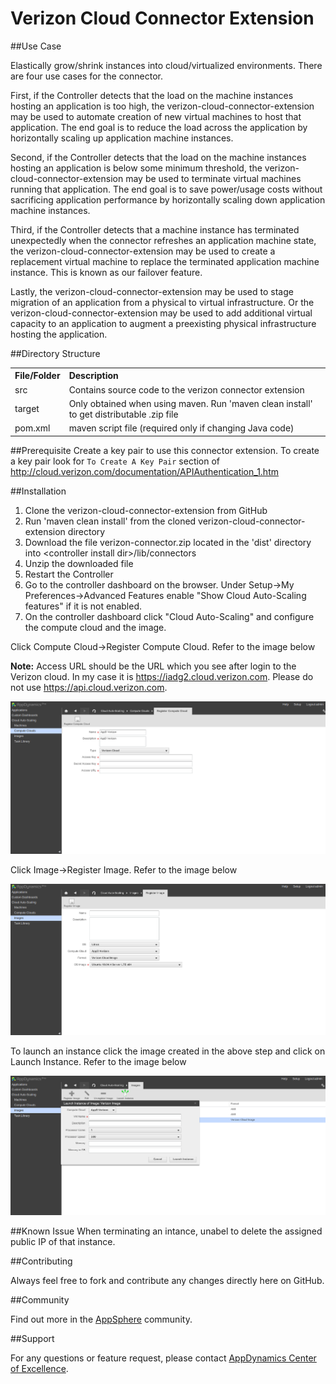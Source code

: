Verizon Cloud Connector Extension
=================================

##Use Case

Elastically grow/shrink instances into cloud/virtualized environments. There are four use cases for the connector. 

First, if the Controller detects that the load on the machine instances hosting an application is too high, the verizon-cloud-connector-extension may be used to automate creation of new virtual machines to host that application. The end goal is to reduce the load across the application by horizontally scaling up application machine instances.

Second, if the Controller detects that the load on the machine instances hosting an application is below some minimum threshold, the verizon-cloud-connector-extension may be used to terminate virtual machines running that application. The end goal is to save power/usage costs without sacrificing application performance by horizontally scaling down application machine instances.

Third, if the Controller detects that a machine instance has terminated unexpectedly when the connector refreshes an application machine state, the verizon-cloud-connector-extension may be used to create a replacement virtual machine to replace the terminated application machine instance. This is known as our failover feature.

Lastly, the verizon-cloud-connector-extension may be used to stage migration of an application from a physical to virtual infrastructure. Or the verizon-cloud-connector-extension may be used to add additional virtual capacity to an application to augment a preexisting physical infrastructure hosting the application.   

##Directory Structure

<table><tbody>
<tr>
<th align="left"> File/Folder </th>
<th align="left"> Description </th>
</tr>
<tr>
<td class='confluenceTd'> src </td>
<td class='confluenceTd'> Contains source code to the verizon connector extension </td>
</tr>
<tr>
<td class='confluenceTd'> target </td>
<td class='confluenceTd'> Only obtained when using maven. Run 'maven clean install' to get distributable .zip file </td>
</tr>
<tr>
<td class='confluenceTd'> pom.xml </td>
<td class='confluenceTd'> maven script file (required only if changing Java code) </td>
</tr>
</tbody>
</table>

##Prerequisite
Create a key pair to use this connector extension. To create a key pair look for ```To Create A Key Pair``` section of
http://cloud.verizon.com/documentation/APIAuthentication_1.htm  


##Installation

1. Clone the verizon-cloud-connector-extension from GitHub
2. Run 'maven clean install' from the cloned verizon-cloud-connector-extension directory
3. Download the file verizon-connector.zip located in the 'dist' directory into \<controller install dir\>/lib/connectors
4. Unzip the downloaded file
5. Restart the Controller
6. Go to the controller dashboard on the browser. Under Setup->My Preferences->Advanced Features enable "Show Cloud Auto-Scaling features" if it is not enabled. 
7. On the controller dashboard click "Cloud Auto-Scaling" and configure the compute cloud and the image.

Click Compute Cloud->Register Compute Cloud. Refer to the image below

<b>Note:</b> Access URL should be the URL which you see after login to the Verizon cloud. In my case it is https://iadg2.cloud.verizon.com. Please do not use https://api.cloud.verizon.com.

![alt tag](https://github.com/Appdynamics/verizon-cloud-connector-extension/raw/master/verizon_compute-cloud.png)

Click Image->Register Image. Refer to the image below

![alt tag](https://github.com/Appdynamics/verizon-cloud-connector-extension/raw/master/verizon_image.png)

To launch an instance click the image created in the above step and click on Launch Instance. Refer to the image below

![alt tag](https://github.com/Appdynamics/verizon-cloud-connector-extension/raw/master/verizon_launch_instance.png)

##Known Issue
When terminating an intance, unabel to delete the assigned public IP of that instance.


##Contributing

Always feel free to fork and contribute any changes directly here on GitHub.

##Community

Find out more in the [AppSphere]() community.

##Support

For any questions or feature request, please contact [AppDynamics Center of Excellence](mailto:ace-request@appdynamics.com).

